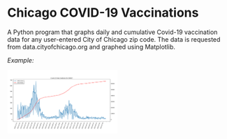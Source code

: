 # Chicago COVID-19 Vaccinations
 
A Python program that graphs daily and cumulative Covid-19 vaccination data for any user-entered City of Chicago zip code. The data is requested from data.cityofchicago.org and graphed using Matplotlib.
 
 *Example:*
 
<img src='example.PNG' title='Sample Graph' width='50%' />

